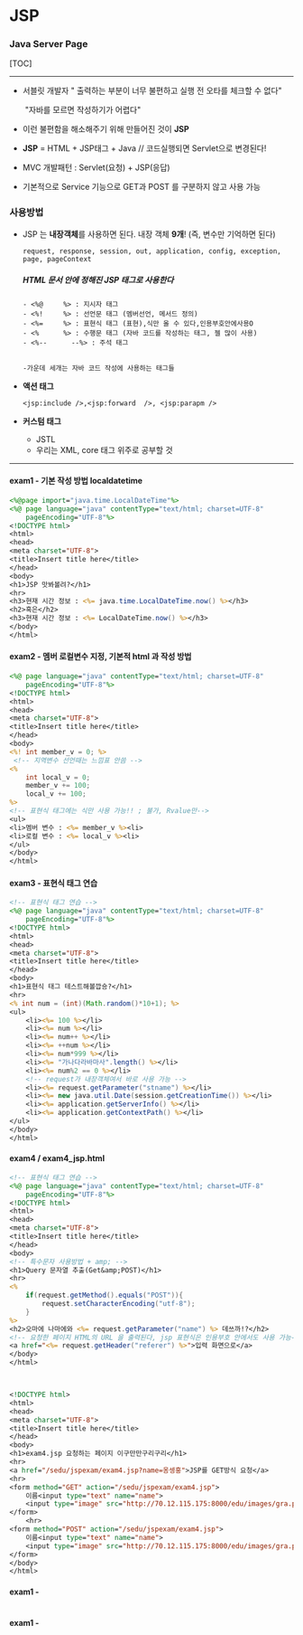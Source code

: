 # JSP 

### Java Server Page

[TOC]

---

- 서블릿 개발자 " 출력하는 부분이 너무 불편하고 실행 전 오타를 체크할 수 없다"

  ​						"자바를 모르면 작성하기가 어렵다"

- 이런 불편함을 해소해주기 위해 만들어진 것이 **JSP** 

- **JSP** = HTML + JSP태그 + Java // 코드실행되면 Servlet으로 변경된다! 

- MVC 개발패턴 : Servlet(요청) + JSP(응답)

- 기본적으로 Service 기능으로 GET과 POST 를 구분하지 않고 사용 가능



### 사용방법

- JSP 는 **내장객체**를 사용하면 된다. 내장 객체 **9개**! (즉, 변수만 기억하면 된다)

  ```
  request, response, session, out, application, config, exception, page, pageContext
  ```

  

  ##### HTML 문서 안에 정해진 **JSP 태그**로 사용한다

  ```
  - <%@		%> : 지시자 태그
  - <%!		%> : 선언문 태그 (멤버선언, 메서드 정의)
  - <%=		%> : 표현식 태그 (표현),식만 올 수 있다,인용부호안에사용O
  - <%		%> : 수행문 태그 (자바 코드를 작성하는 태그, 젤 많이 사용)
  - <%--	  --%> : 주석 태그
  
  
  -가운데 세개는 자바 코드 작성에 사용하는 태그들
  ```

- **액션 태그**

  ```
  <jsp:include />,<jsp:forward  />, <jsp:parapm	/>
  ```

- **커스텀 태그**

  - JSTL
  - 우리는 XML, core 태그 위주로 공부할 것



---

#### exam1 - 기본 작성 방법 localdatetime

```jsp
<%@page import="java.time.LocalDateTime"%>
<%@ page language="java" contentType="text/html; charset=UTF-8"
    pageEncoding="UTF-8"%>
<!DOCTYPE html>
<html>
<head>
<meta charset="UTF-8">
<title>Insert title here</title>
</head>
<body>
<h1>JSP 맛봐볼려?</h1>
<hr>
<h3>현재 시간 정보 : <%= java.time.LocalDateTime.now() %></h3>
<h2>혹은</h2>
<h3>현재 시간 정보 : <%= LocalDateTime.now() %></h3>
</body>
</html>
```



#### exam2 - 멤버 로컬변수 지정, 기본적 html 과 작성 방법

```jsp
<%@ page language="java" contentType="text/html; charset=UTF-8"
    pageEncoding="UTF-8"%>
<!DOCTYPE html>
<html>
<head>
<meta charset="UTF-8">
<title>Insert title here</title>
</head>
<body>
<%! int member_v = 0; %>
 <!-- 지역변수 선언때는 느낌표 안씀 -->
<% 
	int local_v = 0; 
	member_v += 100;
	local_v += 100;
%>
<!-- 표현식 태그에는 식만 사용 가능!! ; 불가, Rvalue만-->
<ul>
<li>멤버 변수 : <%= member_v %><li>
<li>로컬 변수 : <%= local_v %><li>
</ul>
</body>
</html>
```





#### exam3 - 표현식 태그 연습

```jsp
<!-- 표현식 태그 연습 -->
<%@ page language="java" contentType="text/html; charset=UTF-8"
    pageEncoding="UTF-8"%>
<!DOCTYPE html>
<html>
<head>
<meta charset="UTF-8">
<title>Insert title here</title>
</head>
<body>
<h1>표현식 태그 테스트해볼깝숑?</h1>
<hr>
<% int num = (int)(Math.random()*10+1); %>
<ul>
	<li><%= 100 %></li>
	<li><%= num %></li>
	<li><%= num++ %></li>
	<li><%= ++num %></li>
	<li><%= num*999 %></li>
	<li><%= "가나다라바마사".length() %></li>
	<li><%= num%2 == 0 %></li>
	<!-- request가 내장객체여서 바로 사용 가능 -->
	<li><%= request.getParameter("stname") %></li>
	<li><%= new java.util.Date(session.getCreationTime()) %></li>
	<li><%= application.getServerInfo() %></li>
	<li><%= application.getContextPath() %></li>
</ul>
</body>
</html>
```





#### exam4 / exam4_jsp.html

```jsp
<!-- 표현식 태그 연습 -->
<%@ page language="java" contentType="text/html; charset=UTF-8"
    pageEncoding="UTF-8"%>
<!DOCTYPE html>
<html>
<head>
<meta charset="UTF-8">
<title>Insert title here</title>
</head>
<body>
<!-- 특수문자 사용방법 + amp; -->
<h1>Query 문자열 추출(Get&amp;POST)</h1>
<hr>
<%
	if(request.getMethod().equals("POST")){
		request.setCharacterEncoding("utf-8");
	}
%>
<h2>오마에 나마에와 <%= request.getParameter("name") %> 데쓰까!?</h2>
<!-- 요청한 페이지 HTML의 URL 을 출력된다, jsp 표현식은 인용부호 안에서도 사용 가능-->
<a href="<%= request.getHeader("referer") %>">입력 화면으로</a>
</body>
</html>



<!DOCTYPE html>
<html>
<head>
<meta charset="UTF-8">
<title>Insert title here</title>
</head>
<body>
<h1>exam4.jsp 요청하는 페이지 이구만만구리구리</h1>
<hr>
<a href="/sedu/jspexam/exam4.jsp?name=옹셍홍">JSP를 GET방식 요청</a>
<hr>
<form method="GET" action="/sedu/jspexam/exam4.jsp">
	이름<input type="text" name="name">
	<input type="image" src="http://70.12.115.175:8000/edu/images/gra.png" width="150">
</form>
	<hr>
<form method="POST" action="/sedu/jspexam/exam4.jsp">
	이름<input type="text" name="name">
	<input type="image" src="http://70.12.115.175:8000/edu/images/gra.png" width="150">
</form>
</body>
</html>
```





#### exam1 - 

```jsp

```





#### exam1 - 

```jsp

```

